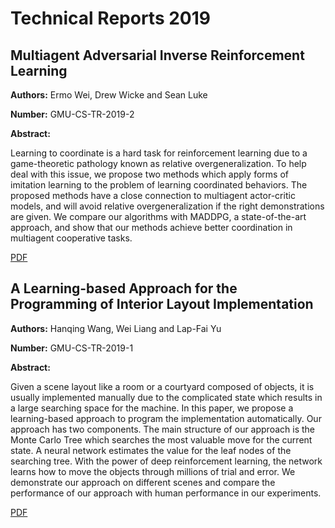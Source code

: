 # Technical Reports 2019

## Multiagent Adversarial Inverse Reinforcement Learning

**Authors:** Ermo Wei, Drew Wicke and Sean Luke

**Number:** GMU-CS-TR-2019-2

**Abstract:**

Learning to coordinate is a hard task for reinforcement learning due to a game-theoretic pathology known as relative overgeneralization. To help deal with this issue, we propose two methods which apply forms of imitation learning to the problem of learning coordinated behaviors. The proposed methods have a close connection to multiagent actor-critic models, and will avoid relative overgeneralization if the right demonstrations are given. We compare our algorithms with MADDPG, a state-of-the-art approach, and show that our methods achieve better coordination in multiagent cooperative tasks.

[PDF](../pdfs/2019/GMU-CS-TR-2019-2.pdf)

## A Learning-based Approach for the Programming of Interior Layout Implementation

**Authors:** Hanqing Wang, Wei Liang and Lap-Fai Yu

**Number:** GMU-CS-TR-2019-1

**Abstract:**

Given a scene layout like a room or a courtyard composed of objects, it is usually implemented manually due to the complicated state which results in a large searching space for the machine. In this paper, we propose a learning-based approach to program the implementation automatically. Our approach has two components. The main structure of our approach is the Monte Carlo Tree which searches the most valuable move for the current state. A neural network estimates the value for the leaf nodes of the searching tree. With the power of deep reinforcement learning, the network learns how to move the objects through millions of trial and error. We demonstrate our approach on different scenes and compare the performance of our approach with human performance in our experiments.

[PDF](../pdfs/2019/report.pdf)

